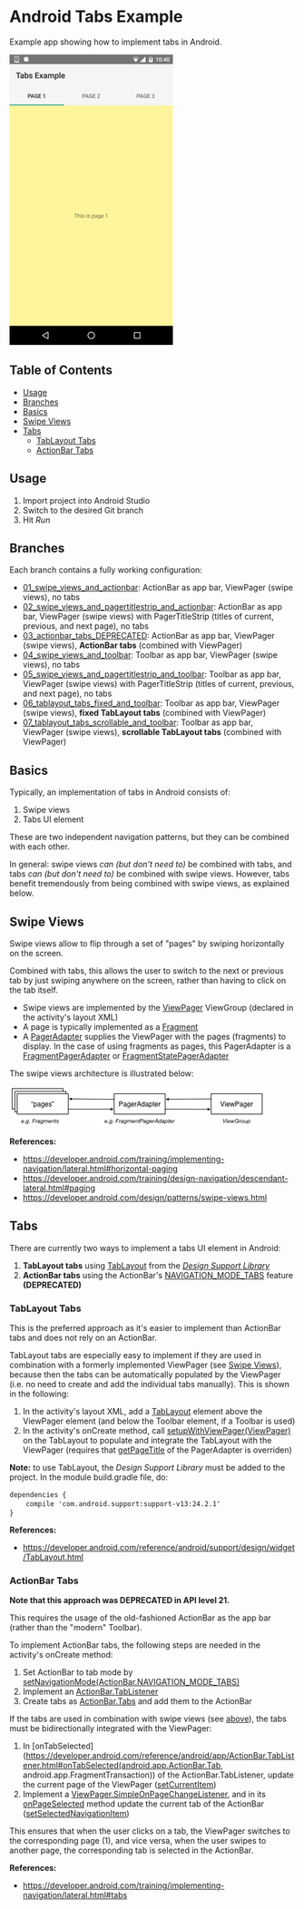 Android Tabs Example
====================

Example app showing how to implement tabs in Android.

![App Screenshot](README_res/screenshot_small.png)


Table of Contents
-----------------

<!-- START doctoc generated TOC please keep comment here to allow auto update -->
<!-- DON'T EDIT THIS SECTION, INSTEAD RE-RUN doctoc TO UPDATE -->


- [Usage](#usage)
- [Branches](#branches)
- [Basics](#basics)
- [Swipe Views](#swipe-views)
- [Tabs](#tabs)
  - [TabLayout Tabs](#tablayout-tabs)
  - [ActionBar Tabs](#actionbar-tabs)

<!-- END doctoc generated TOC please keep comment here to allow auto update -->


Usage
-----

1. Import project into Android Studio
2. Switch to the desired Git branch
3. Hit *Run*


Branches
--------

Each branch contains a fully working configuration:

- [01_swipe_views_and_actionbar](https://github.com/weibeld/AndroidTabsExample/tree/01_swipe_views_and_actionbar):
ActionBar as app bar, ViewPager (swipe views), no tabs
- [02_swipe_views_and_pagertitlestrip_and_actionbar](https://github.com/weibeld/AndroidTabsExample/tree/02_swipe_views_and_pagertitlestrip_and_actionbar): ActionBar as app bar, ViewPager (swipe views) with PagerTitleStrip (titles of current, previous, and next page), no tabs
- [03_actionbar_tabs_DEPRECATED](https://github.com/weibeld/AndroidTabsExample/tree/03_actionbar_tabs_DEPRECATED): ActionBar as app bar, ViewPager (swipe views), **ActionBar tabs** (combined with ViewPager)
- [04_swipe_views_and_toolbar](https://github.com/weibeld/AndroidTabsExample/tree/04_swipe_views_and_toolbar): Toolbar as app bar, ViewPager (swipe views), no tabs
- [05_swipe_views_and_pagertitlestrip_and_toolbar](https://github.com/weibeld/AndroidTabsExample/tree/05_swipe_views_and_pagertitlestrip_and_toolbar): Toolbar as app bar, ViewPager (swipe views) with PagerTitleStrip (titles of current, previous, and next page), no tabs
- [06_tablayout_tabs_fixed_and_toolbar](https://github.com/weibeld/AndroidTabsExample/tree/06_tablayout_tabs_fixed_and_toolbar): Toolbar as app bar, ViewPager (swipe views), **fixed TabLayout tabs** (combined with ViewPager)
- [07_tablayout_tabs_scrollable_and_toolbar](https://github.com/weibeld/AndroidTabsExample/tree/07_tablayout_tabs_scrollable_and_toolbar): Toolbar as app bar, ViewPager (swipe views), **scrollable TabLayout tabs** (combined with ViewPager)


Basics
------

Typically, an implementation of tabs in Android consists of:

1. Swipe views
2. Tabs UI element

These are two independent navigation patterns, but they can be combined with each other.

In general: swipe views *can (but don't need to)* be combined with tabs, and tabs *can (but don't need to)* be combined with swipe views. However, tabs benefit tremendously from being combined with swipe views, as explained below.


Swipe Views
-----------

Swipe views allow to flip through a set of "pages" by swiping horizontally on the screen.

Combined with tabs, this allows the user to switch to the next or previous tab by just swiping anywhere on the screen, rather than having to click on the tab itself. 

- Swipe views are implemented by the [ViewPager](https://developer.android.com/reference/android/support/v4/view/ViewPager.html) ViewGroup (declared in the activity's layout XML)
- A page is typically implemented as a [Fragment](https://developer.android.com/reference/android/support/v4/view/ViewPager.html)
- A [PagerAdapter](https://developer.android.com/reference/android/support/v4/view/PagerAdapter.html) supplies the ViewPager with the pages (fragments) to display. In the case of using fragments as pages, this PagerAdapter is a [FragmentPagerAdapter](https://developer.android.com/reference/android/support/v13/app/FragmentPagerAdapter.html) or [FragmentStatePagerAdapter](https://developer.android.com/reference/android/support/v13/app/FragmentStatePagerAdapter.html)

The swipe views architecture is illustrated below:

![Swipe Views Implementation](README_res/swipe_views.png)

**References:**

- https://developer.android.com/training/implementing-navigation/lateral.html#horizontal-paging
- https://developer.android.com/training/design-navigation/descendant-lateral.html#paging
- https://developer.android.com/design/patterns/swipe-views.html


Tabs
----

There are currently two ways to implement a tabs UI element in Android:

1. **TabLayout tabs** using [TabLayout](https://developer.android.com/reference/android/app/ActionBar.html#NAVIGATION_MODE_TABS) from the [*Design Support Library*](https://guides.codepath.com/android/Design-Support-Library)
2. **ActionBar tabs** using the ActionBar's [NAVIGATION_MODE_TABS](https://developer.android.com/reference/android/app/ActionBar.html#NAVIGATION_MODE_TABS) feature **(DEPRECATED)**


### TabLayout Tabs

This is the preferred approach as it's easier to implement than ActionBar tabs and does not rely on an ActionBar.

TabLayout tabs are especially easy to implement if they are used in combination with a formerly implemented ViewPager (see [Swipe Views](#swipe-views)), because then the tabs can be automatically populated by the ViewPager (i.e. no need to create and add the individual tabs manually). This is shown in the following:

1. In the activity's layout XML, add a [TabLayout](https://developer.android.com/reference/android/support/design/widget/TabLayout.html) element above the ViewPager element (and below the Toolbar element, if a Toolbar is used)
2. In the activity's onCreate method, call [setupWithViewPager(ViewPager)](https://developer.android.com/reference/android/support/design/widget/TabLayout.html#setupWithViewPager(android.support.v4.view.ViewPager)) on the TabLayout to populate and integrate the TabLayout with the ViewPager (requires that [getPageTitle](https://developer.android.com/reference/android/support/v4/view/PagerAdapter.html#getPageTitle(int)) of the PagerAdapter is overriden)

**Note:** to use TabLayout, the *Design Support Library* must be added to the project. In the module build.gradle file, do:

```
dependencies {
    compile 'com.android.support:support-v13:24.2.1'
}
```

**References:**

- https://developer.android.com/reference/android/support/design/widget/TabLayout.html



### ActionBar Tabs

**Note that this approach was DEPRECATED in API level 21.**

This requires the usage of the old-fashioned ActionBar as the app bar (rather than the "modern" Toolbar).

To implement ActionBar tabs, the following steps are needed in the activity's onCreate method:

1. Set ActionBar to tab mode by [setNavigationMode(ActionBar.NAVIGATION_MODE_TABS)](https://developer.android.com/reference/android/app/ActionBar.html#setNavigationMode(int))
2. Implement an [ActionBar.TabListener](https://developer.android.com/reference/android/app/ActionBar.TabListener.html)
3. Create tabs as [ActionBar.Tabs](https://developer.android.com/reference/android/app/ActionBar.Tab.html) and add them to the ActionBar

If the tabs are used in combination with swipe views (see [above](#swipe-views)), the tabs must be bidirectionally integrated with the ViewPager:

1. In [onTabSelected](https://developer.android.com/reference/android/app/ActionBar.TabListener.html#onTabSelected(android.app.ActionBar.Tab, android.app.FragmentTransaction)) of the ActionBar.TabListener, update the current page of the ViewPager ([setCurrentItem](https://developer.android.com/reference/android/support/v4/view/ViewPager.html#setCurrentItem(int)))
2. Implement a [ViewPager.SimpleOnPageChangeListener](https://developer.android.com/reference/android/support/v4/view/ViewPager.SimpleOnPageChangeListener.html), and in its [onPageSelected](https://developer.android.com/reference/android/support/v4/view/ViewPager.SimpleOnPageChangeListener.html#onPageSelected(int)) method update the current tab of the ActionBar ([setSelectedNavigationItem](https://developer.android.com/reference/android/app/ActionBar.html#setSelectedNavigationItem(int)))

This ensures that when the user clicks on a tab, the ViewPager switches to the corresponding page (1), and vice versa, when the user swipes to another page, the corresponding tab is selected in the ActionBar.

**References:**

- https://developer.android.com/training/implementing-navigation/lateral.html#tabs





